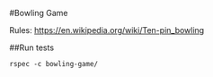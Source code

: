 #Bowling Game

Rules: https://en.wikipedia.org/wiki/Ten-pin_bowling

##Run tests

`rspec -c bowling-game/`

